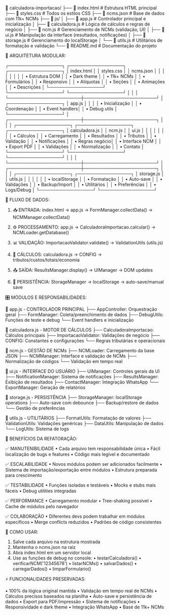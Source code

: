 📁 calculadora-importacao/
├── 📄 index.html                    # Estrutura HTML principal
├── 📄 styles.css                    # Todos os estilos CSS
├── 📄 ncms.json                     # Base de dados com 11k+ NCMs
├── 📁 js/
│   ├── 📄 app.js                    # Controlador principal e inicialização
│   ├── 📄 calculadora.js            # Lógica de cálculos e regras de negócio
│   ├── 📄 ncm.js                    # Gerenciamento de NCMs (validação, UI)
│   ├── 📄 ui.js                     # Manipulação da interface (resultados, notificações)
│   ├── 📄 storage.js                # Gerenciamento do localStorage
│   └── 📄 utils.js                  # Utilitários de formatação e validação
└── 📄 README.md                     # Documentação do projeto

🎯 ARQUITETURA MODULAR:

┌─────────────────┐    ┌─────────────────┐    ┌─────────────────┐
│   index.html    │    │   styles.css    │    │   ncms.json     │
│                 │    │                 │    │                 │
│ • Estrutura DOM │    │ • Dark theme    │    │ • 11k+ NCMs     │
│ • Formulários   │    │ • Responsivo    │    │ • Alíquotas     │
│ • Seções        │    │ • Animações     │    │ • Descrições    │
└─────────────────┘    └─────────────────┘    └─────────────────┘
         │                       │                       │
         └───────────────────────┼───────────────────────┘
                                 │
                    ┌─────────────────┐
                    │     app.js      │
                    │                 │
                    │ • Inicialização │
                    │ • Coordenação   │
                    │ • Event handlers│
                    │ • Debug utils   │
                    └─────────────────┘
                                 │
         ┌───────────────────────┼───────────────────────┐
         │                       │                       │
┌─────────────────┐    ┌─────────────────┐    ┌─────────────────┐
│  calculadora.js │    │     ncm.js      │    │     ui.js       │
│                 │    │                 │    │                 │
│ • Cálculos      │    │ • Carregamento  │    │ • Resultados    │
│ • Tributos      │    │ • Validação     │    │ • Notificações  │
│ • Regras negócio│    │ • Interface NCM │    │ • Export PDF    │
│ • Validações    │    │ • Normalização  │    │ • Contato       │
└─────────────────┘    └─────────────────┘    └─────────────────┘
         │                       │                       │
         └───────────────────────┼───────────────────────┘
                                 │
         ┌───────────────────────┼───────────────────────┐
         │                       │                       │
┌─────────────────┐    ┌─────────────────┐
│   storage.js    │    │    utils.js     │
│                 │    │                 │
│ • localStorage  │    │ • Formatação    │
│ • Auto-save     │    │ • Validações    │
│ • Backup/Import │    │ • Utilitários   │
│ • Preferências  │    │ • Logs/Debug    │
└─────────────────┘    └─────────────────┘

🔄 FLUXO DE DADOS:

1. 📥 ENTRADA:
   index.html → app.js → FormManager.collectData() → NCMManager.collectData()

2. ⚙️ PROCESSAMENTO:
   app.js → CalculadoraImportacao.calcular() → NCMLoader.getDatabase()

3. 📊 VALIDAÇÃO:
   ImportacaoValidator.validate() → ValidationUtils (utils.js)

4. 🧮 CÁLCULOS:
   calculadora.js → CONFIG → tributos/custos/totais/economia

5. 📤 SAÍDA:
   ResultsManager.display() → UIManager → DOM updates

6. 💾 PERSISTÊNCIA:
   StorageManager → localStorage → auto-save/manual save

🎛️ MÓDULOS E RESPONSABILIDADES:

📄 app.js - CONTROLADOR PRINCIPAL
├── AppController: Orquestração geral
├── FormManager: Coleta/preenchimento de dados
├── DebugUtils: Funções de teste e debug
└── Event handlers e inicialização

📄 calculadora.js - MOTOR DE CÁLCULOS
├── CalculadoraImportacao: Cálculos principais
├── ImportacaoValidator: Validações de negócio
├── CONFIG: Constantes e configurações
└── Regras tributárias e operacionais

📄 ncm.js - GESTÃO DE NCMs
├── NCMLoader: Carregamento da base JSON
├── NCMManager: Interface e validação de NCMs
├── Normalização de códigos
└── Validação em tempo real

📄 ui.js - INTERFACE DO USUÁRIO
├── UIManager: Controles gerais da UI
├── NotificationManager: Sistema de notificações
├── ResultsManager: Exibição de resultados
├── ContactManager: Integração WhatsApp
└── ExportManager: Geração de relatórios

📄 storage.js - PERSISTÊNCIA
├── StorageManager: localStorage operations
├── Auto-save com debounce
├── Backup/restore de dados
└── Gestão de preferências

📄 utils.js - UTILITÁRIOS
├── FormatUtils: Formatação de valores
├── ValidationUtils: Validações genéricas
├── DataUtils: Manipulação de dados
└── LogUtils: Sistema de logs

🚀 BENEFÍCIOS DA REFATORAÇÃO:

✅ MANUTENIBILIDADE
• Cada arquivo tem responsabilidade única
• Fácil localização de bugs e features
• Código mais legível e documentado

✅ ESCALABILIDADE
• Novos módulos podem ser adicionados facilmente
• Sistema de importação/exportação entre módulos
• Estrutura preparada para crescimento

✅ TESTABILIDADE
• Funções isoladas e testáveis
• Mocks e stubs mais fáceis
• Debug utilities integradas

✅ PERFORMANCE
• Carregamento modular
• Tree-shaking possível
• Cache de módulos pelo navegador

✅ COLABORAÇÃO
• Diferentes devs podem trabalhar em módulos específicos
• Merge conflicts reduzidos
• Padrões de código consistentes

🔧 COMO USAR:

1. Salve cada arquivo na estrutura mostrada
2. Mantenha o ncms.json na raiz
3. Abra index.html em um servidor local
4. Use as funções de debug no console:
   • testarCalculadora()
   • verificarNCM('12345678')
   • listarNCMs()
   • salvarDados()
   • carregarDados()
   • limparFormulario()

⚡ FUNCIONALIDADES PRESERVADAS:

• 100% da lógica original mantida
• Validação em tempo real de NCMs
• Cálculos precisos baseados na planilha
• Auto-save e persistência de dados
• Export para PDF/impressão
• Sistema de notificações
• Responsividade e dark theme
• Integração WhatsApp
• Base de 11k+ NCMs